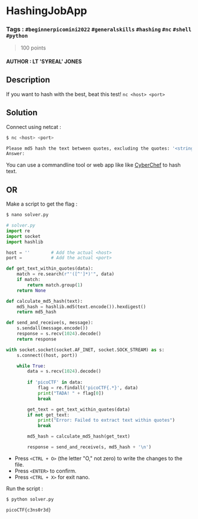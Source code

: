 # HashingJobApp

### Tags : `#beginnerpicomini2022` `#generalskills` `#hashing` `#nc` `#shell` `#python`

> 100 points

#### AUTHOR : LT 'SYREAL' JONES

## Description

If you want to hash with the best, beat this test!
`nc <host> <port>`

## Solution

Connect using netcat :

``` bash
$ nc <host> <port>

Please md5 hash the text between quotes, excluding the quotes: '<string>'
Answer: 
```

You can use a commandline tool or web app like like [CyberChef](https://gchq.github.io/CyberChef/) to hash text.

## OR

Make a script to get the flag :

``` bash
$ nano solver.py
```

``` python
# solver.py
import re
import socket
import hashlib

host = ''        # Add the actual <host>
port =           # Add the actual <port>

def get_text_within_quotes(data):
    match = re.search(r"'([^']*)'", data)
    if match:
        return match.group(1)
    return None

def calculate_md5_hash(text):
    md5_hash = hashlib.md5(text.encode()).hexdigest()
    return md5_hash

def send_and_receive(s, message):
    s.sendall(message.encode())
    response = s.recv(1024).decode()
    return response

with socket.socket(socket.AF_INET, socket.SOCK_STREAM) as s:
    s.connect((host, port))

    while True:
        data = s.recv(1024).decode()
        
        if 'picoCTF' in data:
            flag = re.findall('picoCTF{.*}', data)
            print("TADA! " + flag[0])
            break

        get_text = get_text_within_quotes(data)
        if not get_text:
            print("Error: Failed to extract text within quotes")
            break

        md5_hash = calculate_md5_hash(get_text)

        response = send_and_receive(s, md5_hash + '\n')
```

* Press `<CTRL + O>` (the letter "O," not zero) to write the changes to the file.
* Press `<ENTER>` to confirm.
* Press `<CTRL + X>` for exit nano.

Run the script :

``` bash
$ python solver.py

picoCTF{c3ns0r3d}
```
